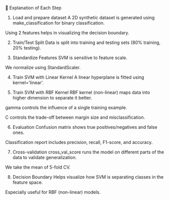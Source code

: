 📌 Explanation of Each Step
1. Load and prepare dataset
A 2D synthetic dataset is generated using make_classification for binary classification.

Using 2 features helps in visualizing the decision boundary.

2. Train/Test Split
Data is split into training and testing sets (80% training, 20% testing).

3. Standardize Features
SVM is sensitive to feature scale.

We normalize using StandardScaler.

4. Train SVM with Linear Kernel
A linear hyperplane is fitted using kernel='linear'.

5. Train SVM with RBF Kernel
RBF kernel (non-linear) maps data into higher dimension to separate it better.

gamma controls the influence of a single training example.

C controls the trade-off between margin size and misclassification.

6. Evaluation
Confusion matrix shows true positives/negatives and false ones.

Classification report includes precision, recall, F1-score, and accuracy.

7. Cross-validation
cross_val_score runs the model on different parts of the data to validate generalization.

We take the mean of 5-fold CV.

8. Decision Boundary
Helps visualize how SVM is separating classes in the feature space.

Especially useful for RBF (non-linear) models.
